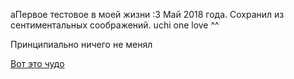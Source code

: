 aПервое тестовое в моей жизни :3
Май 2018 года.
Сохранил из сентиментальных соображений. uchi one love ^^

Принципиально ничего не менял

<a href='https://pinkhonkkonggmr.github.io/uchionelove/index.html'>Вот это чудо</a>
